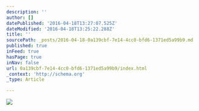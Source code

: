 ```yaml
---
description: ''
author: []
datePublished: '2016-04-18T13:27:07.525Z'
dateModified: '2016-04-18T13:25:22.288Z'
title: ''
sourcePath: _posts/2016-04-18-0a139cbf-7e14-4cc0-bfd6-1371ed5a99b9.md
published: true
inFeed: true
hasPage: true
inNav: false
url: 0a139cbf-7e14-4cc0-bfd6-1371ed5a99b9/index.html
_context: 'http://schema.org'
_type: Article

---
```

![](https://the-grid-user-content.s3-us-west-2.amazonaws.com/2d8eb38b-63e8-4028-9968-fa42d69ec875.png)